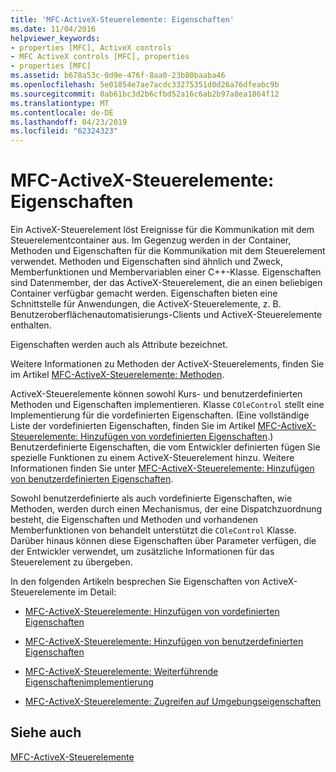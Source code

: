 ```yaml
---
title: 'MFC-ActiveX-Steuerelemente: Eigenschaften'
ms.date: 11/04/2016
helpviewer_keywords:
- properties [MFC], ActiveX controls
- MFC ActiveX controls [MFC], properties
- properties [MFC]
ms.assetid: b678a53c-0d9e-476f-8aa0-23b80baaba46
ms.openlocfilehash: 5e01854e7ae7acdc33275351d0d26a76dfeabc9b
ms.sourcegitcommit: 0ab61bc3d2b6cfbd52a16c6ab2b97a8ea1864f12
ms.translationtype: MT
ms.contentlocale: de-DE
ms.lasthandoff: 04/23/2019
ms.locfileid: "62324323"
---
```

# <a name="mfc-activex-controls-properties"></a>MFC-ActiveX-Steuerelemente: Eigenschaften

Ein ActiveX-Steuerelement löst Ereignisse für die Kommunikation mit dem Steuerelementcontainer aus. Im Gegenzug werden in der Container, Methoden und Eigenschaften für die Kommunikation mit dem Steuerelement verwendet. Methoden und Eigenschaften sind ähnlich und Zweck, Memberfunktionen und Membervariablen einer C++-Klasse. Eigenschaften sind Datenmember, der das ActiveX-Steuerelement, die an einen beliebigen Container verfügbar gemacht werden. Eigenschaften bieten eine Schnittstelle für Anwendungen, die ActiveX-Steuerelemente, z. B. Benutzeroberflächenautomatisierungs-Clients und ActiveX-Steuerelemente enthalten.

Eigenschaften werden auch als Attribute bezeichnet.

Weitere Informationen zu Methoden der ActiveX-Steuerelements, finden Sie im Artikel [MFC-ActiveX-Steuerelemente: Methoden](../mfc/mfc-activex-controls-methods.md).

ActiveX-Steuerelemente können sowohl Kurs- und benutzerdefinierten Methoden und Eigenschaften implementieren. Klasse `COleControl` stellt eine Implementierung für die vordefinierten Eigenschaften. (Eine vollständige Liste der vordefinierten Eigenschaften, finden Sie im Artikel [MFC-ActiveX-Steuerelemente: Hinzufügen von vordefinierten Eigenschaften](../mfc/mfc-activex-controls-adding-stock-properties.md).) Benutzerdefinierte Eigenschaften, die vom Entwickler definierten fügen Sie spezielle Funktionen zu einem ActiveX-Steuerelement hinzu. Weitere Informationen finden Sie unter [MFC-ActiveX-Steuerelemente: Hinzufügen von benutzerdefinierten Eigenschaften](../mfc/mfc-activex-controls-adding-custom-properties.md).

Sowohl benutzerdefinierte als auch vordefinierte Eigenschaften, wie Methoden, werden durch einen Mechanismus, der eine Dispatchzuordnung besteht, die Eigenschaften und Methoden und vorhandenen Memberfunktionen von behandelt unterstützt die `COleControl` Klasse. Darüber hinaus können diese Eigenschaften über Parameter verfügen, die der Entwickler verwendet, um zusätzliche Informationen für das Steuerelement zu übergeben.

In den folgenden Artikeln besprechen Sie Eigenschaften von ActiveX-Steuerelemente im Detail:

- [MFC-ActiveX-Steuerelemente: Hinzufügen von vordefinierten Eigenschaften](../mfc/mfc-activex-controls-adding-stock-properties.md)

- [MFC-ActiveX-Steuerelemente: Hinzufügen von benutzerdefinierten Eigenschaften](../mfc/mfc-activex-controls-adding-custom-properties.md)

- [MFC-ActiveX-Steuerelemente: Weiterführende Eigenschaftenimplementierung](../mfc/mfc-activex-controls-advanced-property-implementation.md)

- [MFC-ActiveX-Steuerelemente: Zugreifen auf Umgebungseigenschaften](../mfc/mfc-activex-controls-accessing-ambient-properties.md)

## <a name="see-also"></a>Siehe auch

[MFC-ActiveX-Steuerelemente](../mfc/mfc-activex-controls.md)
